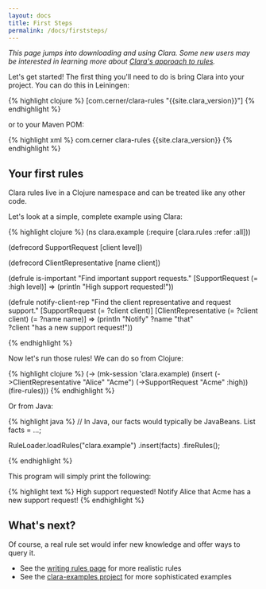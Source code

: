 ```yaml
---
layout: docs
title: First Steps
permalink: /docs/firststeps/
---
```


*This page jumps into downloading and using Clara. Some new users may be interested in learning more about [Clara's approach to rules](/docs/approach).*

Let's get started! The first thing you'll need to do is bring Clara into your project. You can do this in Leiningen:

{% highlight clojure %}
[com.cerner/clara-rules "{{site.clara_version}}"]
{% endhighlight %}

or to your Maven POM:

{% highlight xml %}
<dependency>
  <groupId>com.cerner</groupId>
  <artifactId>clara-rules</artifactId>
  <version>{{site.clara_version}}</version>
</dependency>
{% endhighlight %}

## Your first rules

Clara rules live in a Clojure namespace and can be treated like any other code.

Let's look at a simple, complete example using Clara:

{% highlight clojure %}
(ns clara.example
  (:require [clara.rules :refer :all]))

(defrecord SupportRequest [client level])

(defrecord ClientRepresentative [name client])

(defrule is-important
  "Find important support requests."
  [SupportRequest (= :high level)]
  =>
  (println "High support requested!"))

(defrule notify-client-rep
  "Find the client representative and request support."
  [SupportRequest (= ?client client)]
  [ClientRepresentative (= ?client client) (= ?name name)]
  =>
  (println "Notify" ?name "that"  
          ?client "has a new support request!"))

{% endhighlight %}

Now let's run those rules! We can do so from Clojure:

{% highlight clojure %}
(-> (mk-session 'clara.example)
    (insert (->ClientRepresentative "Alice" "Acme")
            (->SupportRequest "Acme" :high))
    (fire-rules)))
{% endhighlight %}

Or from Java:

{% highlight java %}
// In Java, our facts would typically be JavaBeans.
List<Object> facts = ...;

RuleLoader.loadRules("clara.example")
  .insert(facts)
  .fireRules();

{% endhighlight %}

This program will simply print the following:

{% highlight text %}
High support requested!
Notify Alice that Acme has a new support request!
{% endhighlight %}

## What's next?
Of course, a real rule set would infer new knowledge and offer ways to query it.

* See the [writing rules page](/docs/rules/) for more realistic rules
* See the [clara-examples project](https://github.com/cerner/clara-examples) for more sophisticated examples
